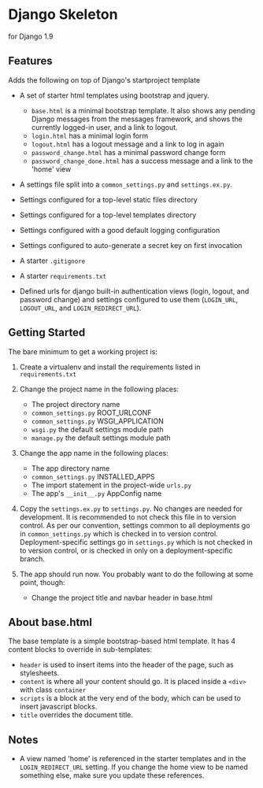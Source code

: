 # Django Skeleton

for Django 1.9

## Features
Adds the following on top of Django's startproject template

* A set of starter html templates using bootstrap and jquery.

  * `base.html` is a minimal bootstrap template. It also shows any pending Django
    messages from the messages framework, and shows the currently logged-in
    user, and a link to logout.
  * `login.html` has a minimal login form
  * `logout.html` has a logout message and a link to log in again
  * `password_change.html` has a minimal password change form
  * `password_change_done.html` has a success message and a link to the
    'home' view

* A settings file split into a `common_settings.py` and `settings.ex.py`.
* Settings configured for a top-level static files directory
* Settings configured for a top-level templates directory
* Settings configured with a good default logging configuration
* Settings configured to auto-generate a secret key on first invocation
* A starter `.gitignore`
* A starter `requirements.txt`
* Defined urls for django built-in authentication views (login,
  logout, and password change) and settings configured to use them
  (`LOGIN_URL`, `LOGOUT_URL`, and `LOGIN_REDIRECT_URL`).

## Getting Started
The bare minimum to get a working project is:

1. Create a virtualenv and install the requirements listed in `requirements.txt`
2. Change the project name in the following places:

   * The project directory name
   * `common_settings.py` ROOT_URLCONF
   * `common_settings.py` WSGI_APPLICATION
   * `wsgi.py` the default settings module path
   * `manage.py` the default settings module path

3. Change the app name in the following places:

   * The app directory name
   * `common_settings.py` INSTALLED_APPS
   * The import statement in the project-wide `urls.py`
   * The app's `__init__.py` AppConfig name

3. Copy the `settings.ex.py` to `settings.py`. No changes are needed for
   development. It is recommended to not check this file in to version
   control. As per our convention, settings common to all deployments go in
   `common_settings.py` which is checked in to version control.
   Deployment-specific settings go in `settings.py` which is not checked in
   to version control, or is checked in only on a deployment-specific branch.

4. The app should run now. You probably want to do the following at some
   point, though:

   * Change the project title and navbar header in base.html

## About base.html

The base template is a simple bootstrap-based html template. It has 4 content
blocks to override in sub-templates:

* `header` is used to insert items into the header of the page, such as
  stylesheets.
* `content` is where all your content should go. It is placed inside a
  `<div>` with class `container`
* `scripts` is a block at the very end of the body, which can be used to
  insert javascript blocks.
* `title` overrides the document title.

## Notes

* A view named 'home' is referenced in the starter templates and in the
  `LOGIN_REDIRECT_URL` setting. If you change the home view to be named
  something else, make sure you update these references.